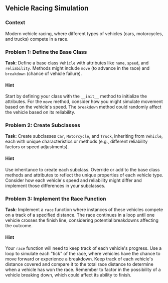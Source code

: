 ## Vehicle Racing Simulation

### Context
Modern vehicle racing, where different types of vehicles (cars, motorcycles, and trucks) compete in a race.

### Problem 1: Define the Base Class
**Task**: Define a base class `Vehicle` with attributes like `name`, `speed`, and `reliability`. Methods might include `move` (to advance in the race) and `breakdown` (chance of vehicle failure).

#### Hint
Start by defining your class with the `__init__` method to initialize the attributes. For the `move` method, consider how you might simulate movement based on the vehicle's speed. The `breakdown` method could randomly affect the vehicle based on its reliability.

### Problem 2: Create Subclasses
**Task**: Create subclasses `Car`, `Motorcycle`, and `Truck`, inheriting from `Vehicle`, each with unique characteristics or methods (e.g., different reliability factors or speed adjustments).

#### Hint
Use inheritance to create each subclass. Override or add to the base class methods and attributes to reflect the unique properties of each vehicle type. Consider how each vehicle's speed and reliability might differ and implement those differences in your subclasses.

### Problem 3: Implement the Race Function
**Task**: Implement a `race` function where instances of these vehicles compete on a track of a specified distance. The race continues in a loop until one vehicle crosses the finish line, considering potential breakdowns affecting the outcome.

#### Hint
Your `race` function will need to keep track of each vehicle's progress. Use a loop to simulate each "tick" of the race, where vehicles have the chance to move forward or experience a breakdown. Keep track of each vehicle's distance covered and compare it to the total race distance to determine when a vehicle has won the race. Remember to factor in the possibility of a vehicle breaking down, which could affect its ability to finish.
